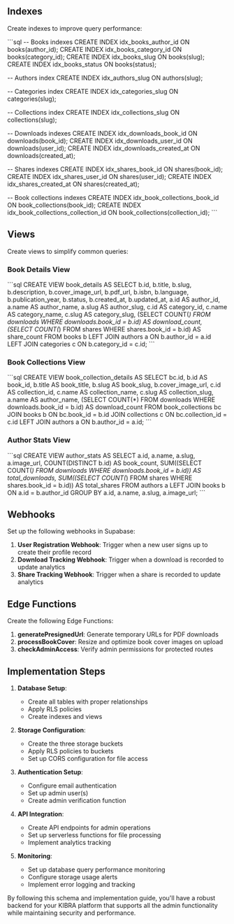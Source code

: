 ## Indexes

Create indexes to improve query performance:

\`\`\`sql
-- Books indexes
CREATE INDEX idx_books_author_id ON books(author_id);
CREATE INDEX idx_books_category_id ON books(category_id);
CREATE INDEX idx_books_slug ON books(slug);
CREATE INDEX idx_books_status ON books(status);

-- Authors index
CREATE INDEX idx_authors_slug ON authors(slug);

-- Categories index
CREATE INDEX idx_categories_slug ON categories(slug);

-- Collections index
CREATE INDEX idx_collections_slug ON collections(slug);

-- Downloads indexes
CREATE INDEX idx_downloads_book_id ON downloads(book_id);
CREATE INDEX idx_downloads_user_id ON downloads(user_id);
CREATE INDEX idx_downloads_created_at ON downloads(created_at);

-- Shares indexes
CREATE INDEX idx_shares_book_id ON shares(book_id);
CREATE INDEX idx_shares_user_id ON shares(user_id);
CREATE INDEX idx_shares_created_at ON shares(created_at);

-- Book collections indexes
CREATE INDEX idx_book_collections_book_id ON book_collections(book_id);
CREATE INDEX idx_book_collections_collection_id ON book_collections(collection_id);
\`\`\`

## Views

Create views to simplify common queries:

### Book Details View

\`\`\`sql
CREATE VIEW book_details AS
SELECT 
  b.id,
  b.title,
  b.slug,
  b.description,
  b.cover_image_url,
  b.pdf_url,
  b.isbn,
  b.language,
  b.publication_year,
  b.status,
  b.created_at,
  b.updated_at,
  a.id AS author_id,
  a.name AS author_name,
  a.slug AS author_slug,
  c.id AS category_id,
  c.name AS category_name,
  c.slug AS category_slug,
  (SELECT COUNT(*) FROM downloads WHERE downloads.book_id = b.id) AS download_count,
  (SELECT COUNT(*) FROM shares WHERE shares.book_id = b.id) AS share_count
FROM 
  books b
LEFT JOIN 
  authors a ON b.author_id = a.id
LEFT JOIN 
  categories c ON b.category_id = c.id;
\`\`\`

### Book Collections View

\`\`\`sql
CREATE VIEW book_collection_details AS
SELECT 
  bc.id,
  b.id AS book_id,
  b.title AS book_title,
  b.slug AS book_slug,
  b.cover_image_url,
  c.id AS collection_id,
  c.name AS collection_name,
  c.slug AS collection_slug,
  a.name AS author_name,
  (SELECT COUNT(*) FROM downloads WHERE downloads.book_id = b.id) AS download_count
FROM 
  book_collections bc
JOIN 
  books b ON bc.book_id = b.id
JOIN 
  collections c ON bc.collection_id = c.id
LEFT JOIN 
  authors a ON b.author_id = a.id;
\`\`\`

### Author Stats View

\`\`\`sql
CREATE VIEW author_stats AS
SELECT 
  a.id,
  a.name,
  a.slug,
  a.image_url,
  COUNT(DISTINCT b.id) AS book_count,
  SUM((SELECT COUNT(*) FROM downloads WHERE downloads.book_id = b.id)) AS total_downloads,
  SUM((SELECT COUNT(*) FROM shares WHERE shares.book_id = b.id)) AS total_shares
FROM 
  authors a
LEFT JOIN 
  books b ON a.id = b.author_id
GROUP BY 
  a.id, a.name, a.slug, a.image_url;
\`\`\`

## Webhooks

Set up the following webhooks in Supabase:

1. **User Registration Webhook**: Trigger when a new user signs up to create their profile record
2. **Download Tracking Webhook**: Trigger when a download is recorded to update analytics
3. **Share Tracking Webhook**: Trigger when a share is recorded to update analytics

## Edge Functions

Create the following Edge Functions:

1. **generatePresignedUrl**: Generate temporary URLs for PDF downloads
2. **processBookCover**: Resize and optimize book cover images on upload
3. **checkAdminAccess**: Verify admin permissions for protected routes

## Implementation Steps

1. **Database Setup**:
   - Create all tables with proper relationships
   - Apply RLS policies
   - Create indexes and views

2. **Storage Configuration**:
   - Create the three storage buckets
   - Apply RLS policies to buckets
   - Set up CORS configuration for file access

3. **Authentication Setup**:
   - Configure email authentication
   - Set up admin user(s)
   - Create admin verification function

4. **API Integration**:
   - Create API endpoints for admin operations
   - Set up serverless functions for file processing
   - Implement analytics tracking

5. **Monitoring**:
   - Set up database query performance monitoring
   - Configure storage usage alerts
   - Implement error logging and tracking

By following this schema and implementation guide, you'll have a robust backend for your KIBRA platform that supports all the admin functionality while maintaining security and performance.

